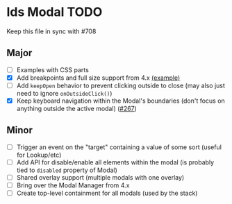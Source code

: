 # Ids Modal TODO

Keep this file in sync with #708

## Major

- [ ] Examples with CSS parts
- [x] Add breakpoints and full size support from 4.x [(example)](https://main-enterprise.demo.design.infor.com/components/modal/example-fullsize-responsive.html)
- [ ] Add `keepOpen` behavior to prevent clicking outside to close (may also just need to ignore `onOutsideClick()`)
- [x] Keep keyboard navigation within the Modal's boundaries (don't focus on anything outside the active modal) ([#267](https://www.github.com/infor-design/enterprise-wc/issues/267))

## Minor

- [ ] Trigger an event on the "target" containing a value of some sort (useful for Lookup/etc)
- [ ] Add API for disable/enable all elements within the modal (is probably tied to `disabled` property of Modal)
- [ ] Shared overlay support (multiple modals with one overlay)
- [ ] Bring over the Modal Manager from 4.x
- [ ] Create top-level containment for all modals (used by the stack)
